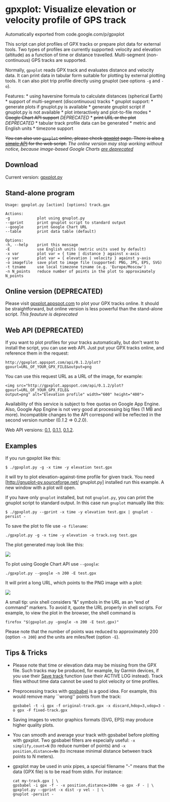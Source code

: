 # gpxplot: Visualize elevation or velocity profile of GPS track

Automatically exported from code.google.com/p/gpxplot

This script can plot profiles of GPX tracks or prepare plot data for external tools.
Two types of profiles are currently supported: velocity and elevation (altitude)
as a function of time or distance travelled.
Multi-segment (non-continuous) GPS tracks are supported.

Normally, `gpxplot` reads GPX track and evaluates distance and velocity data.
It can print data in tabular form suitable for plotting by external plotting tools.
It can also plot trip profile directly using gnuplot (see options `-g` and `-o`).

Features:
	* using haversine formula to calculate distances (spherical Earth)
	* support of multi-segment (discontinuous) tracks
	* gnuplot support:
		* generate plots if gnuplot.py is available
		* generate gnuplot script if gnuplot.py is not available
		* plot interactively and plot-to-file modes
	* ~~Google Chart API support~~ _DEPRECATED_
		* ~~print URL or the plot~~ _DEPRECATED_
	* tabular track profile data can be generated
	* metric and English units
	* timezone support

~~You can also use `gpxplot` online, please check [gpxplot](http://gpxplot.appspot.com) page.
There is also [a simple API](http://code.google.com/p/gpxplot/source/detail?r=19) for the web script.~~
_The online version may stop working without notice,
because image-based Google Charts
[are deprecated](http://googledevelopers.blogspot.it/2012/04/changes-to-deprecation-policies-and-api.html)_

## Download

Current version: [gpxplot.py](https://raw.githubusercontent.com/astanin/gpxplot/master/gpxplot.py)

## Stand-alone program

```
Usage: gpxplot.py [action] [options] track.gpx

Actions:
-g            plot using gnuplot.py
--gprint      print gnuplot script to standard output
--google      print Google Chart URL
--table       print data table (default)

Options:
-h, --help    print this message
-E            use English units (metric units used by default)
-x var        plot var = { time | distance } against x-axis
-y var        plot var = { elevation | velocity } against y-axis
-o imagefile  save plot to image file (supported: PNG, JPG, EPS, SVG)
-t tzname     use local timezone tzname (e.g. 'Europe/Moscow')
-n N_points   reduce number of points in the plot to approximately N_points
```

## Online version (DEPRECATED)

Please visit [gpxplot.appspot.com](http://gpxplot.appspot.com/) to plot your GPX tracks online.
It should be straightforward, but online version is less powerful than the stand-alone script.
_This feauture is deprecated_

## Web API (DEPRECATED)

If you want to plot profiles for your tracks automatically,
but don't want to install the script, you can use web API.
Just put your GPX tracks online, and reference them in the request:

```
http://gpxplot.appspot.com/api/0.1.2/plot?gpxurl=URL_OF_YOUR_GPX_FILE&output=png
```

You can use this request URL as a URL of the image, for example:

```
<img src="http://gpxplot.appspot.com/api/0.1.2/plot?gpxurl=URL_OF_YOUR_GPX_FILE&
output=png" alt="Elevation profile" width="600" height="400">
```

Availability of this service is subject to free quotas on Google App Engine.
Also, Google App Engine is not very good at processing big files (1 MB and more).
Incompatible changes to the API correspond will be reflected in the second version number (0.*1*.2 ⇒ 0.*2*.0). 

Web API versions:
[0.1](http://code.google.com/p/gpxplot/source/detail?r=17),
[0.1.1](http://code.google.com/p/gpxplot/source/detail?r=18),
[0.1.2](http://code.google.com/p/gpxplot/source/detail?r=19).

## Examples

If you run gpxplot like this:

```
$ ./gpxplot.py -g -x time -y elevation test.gpx
```

it will try to plot elevation-against-time profile for given track.
You need [http://gnuplot-py.sourceforge.net/ gnuplot.py] installed run this example.
A new window with a plot will open.

If you have only `gnuplot` installed, but not `gnuplot.py`, you can print the gnuplot script to standard output.
In this case run `gnuplot` manually like this:

```
$ ./gpxplot.py --gprint -x time -y elevation test.gpx | gnuplot -persist -
```

To save the plot to file use `-o filename`:

```
./gpxplot.py -g -x time -y elevation -o track.svg test.gpx
```

The plot generated may look like this:

![](http://gpxplot.googlecode.com/files/track.png)

To plot using Google Chart API use `--google`:

```
./gpxplot.py --google -n 200 -E test.gpx
```

It will print a long URL, which points to the PNG image with a plot:

![](http://gpxplot.googlecode.com/files/gpxplot-google-chart-example-1.png)

A small tip: unix shell considers “&” symbols in the URL as an “end of command” markers.
To avoid it, quote the URL properly in shell scripts.
For example, to view the plot in the browser, the shell command is

```
firefox "$(gpxplot.py -google -n 200 -E test.gpx)"
```

Please note that the number of points was reduced to approximately 200 (option `-n 200`) 
and the units are miles/feet (option `-E`).

## Tips & Tricks

  * Please note that time or elevation data may be missing from the GPX file. 
    Such tracks may be produced, for example, by Garmin devices,
    if you use their [Save track](http://www.gpsmap.net/GarminHints.html#GarminSaveFunction) function
    (use their ACTIVE LOG instead).
    Track files without time data cannot be used to plot velocity or time profiles.

  * Preprocessing tracks with [gpsbabel](http://www.gpsbabel.org/) is a good idea.
    For example, this would remove many ``wrong'' points from the track:

    ```
    gpsbabel -t -i gpx -f original-track.gpx -x discard,hdop=3,vdop=3 -o gpx -F fixed-track.gpx
    ```

  * Saving images to vector graphics formats (SVG, EPS) may produce higher quality plots.

  * You can smooth and average your track with gpsbabel before plotting with gpxplot.
    Two gpsbabel filters are especially useful: `-x simplify,count=N` (to reduce number of points)
    and `-x position,distance=Nm` (to increase minimal distance between track points to N meters).

  * gpxplot may be used in unix pipes, a special filename "-" means that the data (GPX file)
    is to be read from stdin. For instance:

    ```
    cat my-track.gpx | \
    gpsbabel -i gpx -f - -x position,distance=100m -o gpx -F - | \
    gpxplot.py --gprint -x dist -y vel - | \ 
    gnuplot -persist -
    ```
